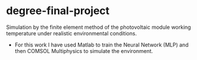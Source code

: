 # degree-final-project
Simulation by the finite element method of the photovoltaic module working temperature  under realistic environmental conditions.

- For this work I have used Matlab to train the Neural Network (MLP) and then COMSOL Multiphysics to simulate the environment.
